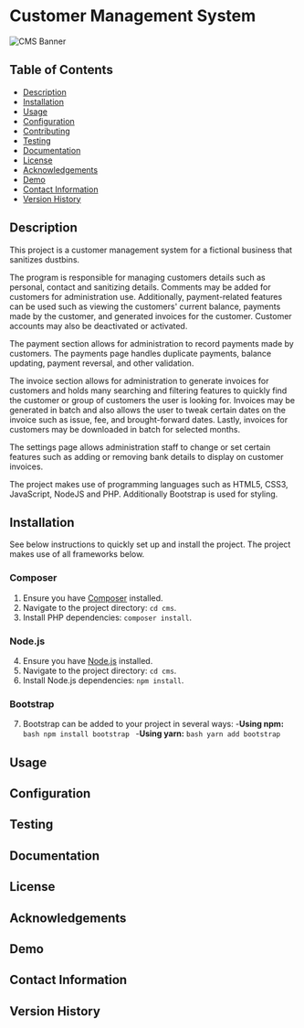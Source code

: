 # Customer Management System

![CMS Banner](https://tenor.googleapis.com/v2/media?id=11630918916192481541&format=optimizedgif&client_key=tenor_web&appversion=browser-r20240118-1&access_token=ya29.a0AfB_byAsGhHfSkFrrtz3i34xKqWXz6E4Y3bDkzzd2TAJ_w8qpi_o959r1n0XmBEaqsdAaUqwe3iFCLJCeyPGs8wLfw6lY9JjFdV70weRY6BWQQmpMfvg-u4aJ7K8ItiwxLKFT27GnlIUwCYJa1oQC3_TQwN8jvY3_AaCgYKAfcSARISFQHGX2Minzr4hP1egqytfeRG7HdX4Q0169&key=AIzaSyC-P6_qz3FzCoXGLk6tgitZo4jEJ5mLzD8)

## Table of Contents
- [Description](#description)
- [Installation](#installation)
- [Usage](#usage) 
- [Configuration](#configuration)
- [Contributing](#contributing)
- [Testing](#testing)
- [Documentation](#documentation)
- [License](#license) 
- [Acknowledgements](#acknowledgements) 
- [Demo](#demo) 
- [Contact Information](#contact-information)
- [Version History](#version-history)

## Description
This project is a customer management system for a fictional business that sanitizes dustbins.

The program is responsible for managing customers details such as personal, contact and sanitizing details.  Comments may be added for customers for administration use. Additionally, payment-related features can be used such as viewing the customers' current balance, payments made by the customer, and generated invoices for the customer. Customer accounts may also be deactivated or activated.

The payment section allows for administration to record payments made by customers. The payments page handles duplicate payments, balance updating, payment reversal, and other validation.

The invoice section allows for administration to generate invoices for customers and holds many searching and filtering features to quickly find the customer or group of customers the user is looking for. Invoices may be generated in batch and also allows the user to tweak certain dates on the invoice such as issue, fee, and brought-forward dates. Lastly, invoices for customers may be downloaded in batch for selected months.

The settings page allows administration staff to change or set certain features such as adding or removing bank details to display on customer invoices.

The project makes use of programming languages such as HTML5, CSS3, JavaScript, NodeJS and PHP. Additionally Bootstrap is used for styling.
## Installation
See below instructions to quickly set up and install the project. The project makes use of all frameworks below.
### Composer
 1. Ensure you have [Composer](https://getcomposer.org/) installed.
 2. Navigate to the project directory: `cd cms`.
 3. Install PHP dependencies: `composer install`.
### Node.js
 4. Ensure you have [Node.js](https://nodejs.org/) installed.
 5. Navigate to the project directory: `cd cms`.
 6. Install Node.js dependencies: `npm install`.
### Bootstrap
 7. Bootstrap can be added to your project in several ways: 
-**Using npm:**  ```bash npm install bootstrap ```
-**Using yarn:** ```bash yarn add bootstrap ```

## Usage
## Configuration
## Testing
## Documentation
## License
## Acknowledgements
## Demo
## Contact Information
## Version History
